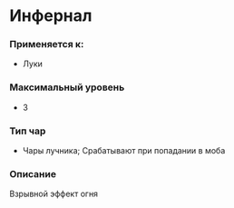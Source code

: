 # Инфернал

### Применяется к:

* Луки

### Максимальный уровень&#x20;

* 3

### Тип чар

* Чары лучника; Срабатывают при попадании в моба

### Описание

Взрывной эффект огня&#x20;
